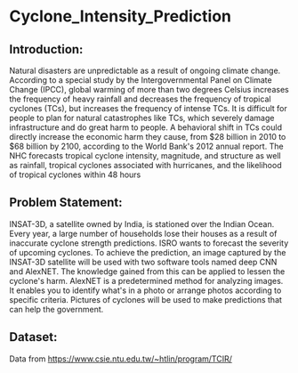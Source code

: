 # Cyclone_Intensity_Prediction
## Introduction:
Natural disasters are unpredictable as a result of ongoing climate change. According to a
special study by the Intergovernmental Panel on Climate Change (IPCC), global warming
of more than two degrees Celsius increases the frequency of heavy rainfall and decreases
the frequency of tropical cyclones (TCs), but increases the frequency of intense TCs. It is
difficult for people to plan for natural catastrophes like TCs, which severely damage
infrastructure and do great harm to people. A behavioral shift in TCs could directly
increase the economic harm they cause, from $28 billion in 2010 to $68 billion by 2100,
according to the World Bank's 2012 annual report. The NHC forecasts tropical
cyclone intensity, magnitude, and structure as well as rainfall, tropical cyclones
associated with hurricanes, and the likelihood of tropical cyclones within 48 hours
## Problem Statement:
INSAT-3D, a satellite owned by India, is stationed over the Indian Ocean. Every year, a large
number of households lose their houses as a result of inaccurate cyclone strength predictions.
ISRO wants to forecast the severity of upcoming cyclones. To achieve the prediction, an image
captured by the INSAT-3D satellite will be used with two software tools named deep CNN and
AlexNET. The knowledge gained from this can be applied to lessen the cyclone's harm.
AlexNET is a predetermined method for analyzing images. It enables you to identify what's in a
photo or arrange photos according to specific criteria. Pictures of cyclones will be used to make
predictions that can help the government.

## Dataset:
Data from https://www.csie.ntu.edu.tw/~htlin/program/TCIR/
